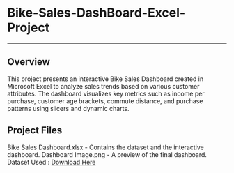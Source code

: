 # Bike-Sales-DashBoard-Excel-Project
---
## Overview
This project presents an interactive Bike Sales Dashboard created in Microsoft Excel to analyze sales trends based on various customer attributes. The dashboard visualizes key metrics such as income per purchase, customer age brackets, commute distance, and purchase patterns using slicers and dynamic charts.

## Project Files
Bike Sales Dashboard.xlsx - Contains the dataset and the interactive dashboard.
Dashboard Image.png - A preview of the final dashboard.
Dataset Used : [Download Here](https://github.com/Nirpesh2/Bike-Sales-DashBoard-Excel-Project/blob/main/Excel%20Project%20Dataset.xlsx)
